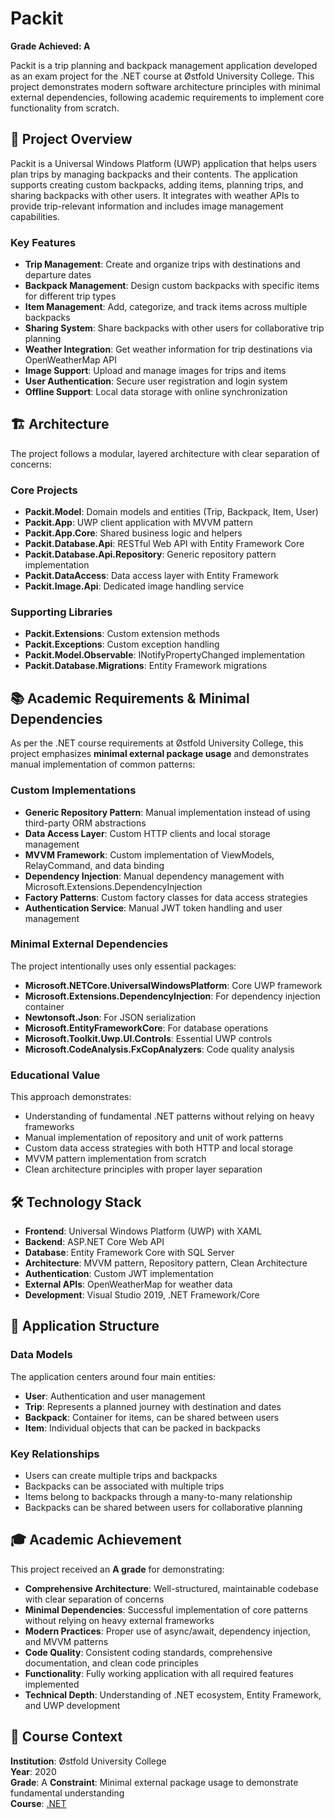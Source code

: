 # Packit

**Grade Achieved: A**

Packit is a trip planning and backpack management application developed as an exam project for the .NET course at Østfold University College. This project demonstrates modern software architecture principles with minimal external dependencies, following academic requirements to implement core functionality from scratch.

## 🎯 Project Overview

Packit is a Universal Windows Platform (UWP) application that helps users plan trips by managing backpacks and their contents. The application supports creating custom backpacks, adding items, planning trips, and sharing backpacks with other users. It integrates with weather APIs to provide trip-relevant information and includes image management capabilities.

### Key Features

- **Trip Management**: Create and organize trips with destinations and departure dates
- **Backpack Management**: Design custom backpacks with specific items for different trip types
- **Item Management**: Add, categorize, and track items across multiple backpacks
- **Sharing System**: Share backpacks with other users for collaborative trip planning
- **Weather Integration**: Get weather information for trip destinations via OpenWeatherMap API
- **Image Support**: Upload and manage images for trips and items
- **User Authentication**: Secure user registration and login system
- **Offline Support**: Local data storage with online synchronization

## 🏗️ Architecture

The project follows a modular, layered architecture with clear separation of concerns:

### Core Projects

- **Packit.Model**: Domain models and entities (Trip, Backpack, Item, User)
- **Packit.App**: UWP client application with MVVM pattern
- **Packit.App.Core**: Shared business logic and helpers
- **Packit.Database.Api**: RESTful Web API with Entity Framework Core
- **Packit.Database.Api.Repository**: Generic repository pattern implementation
- **Packit.DataAccess**: Data access layer with Entity Framework
- **Packit.Image.Api**: Dedicated image handling service

### Supporting Libraries

- **Packit.Extensions**: Custom extension methods
- **Packit.Exceptions**: Custom exception handling
- **Packit.Model.Observable**: INotifyPropertyChanged implementation
- **Packit.Database.Migrations**: Entity Framework migrations

## 📚 Academic Requirements & Minimal Dependencies

As per the .NET course requirements at Østfold University College, this project emphasizes **minimal external package usage** and demonstrates manual implementation of common patterns:

### Custom Implementations

- **Generic Repository Pattern**: Manual implementation instead of using third-party ORM abstractions
- **Data Access Layer**: Custom HTTP clients and local storage management
- **MVVM Framework**: Custom implementation of ViewModels, RelayCommand, and data binding
- **Dependency Injection**: Manual dependency management with Microsoft.Extensions.DependencyInjection
- **Factory Patterns**: Custom factory classes for data access strategies
- **Authentication Service**: Manual JWT token handling and user management

### Minimal External Dependencies

The project intentionally uses only essential packages:

- **Microsoft.NETCore.UniversalWindowsPlatform**: Core UWP framework
- **Microsoft.Extensions.DependencyInjection**: For dependency injection container
- **Newtonsoft.Json**: For JSON serialization
- **Microsoft.EntityFrameworkCore**: For database operations
- **Microsoft.Toolkit.Uwp.UI.Controls**: Essential UWP controls
- **Microsoft.CodeAnalysis.FxCopAnalyzers**: Code quality analysis

### Educational Value

This approach demonstrates:

- Understanding of fundamental .NET patterns without relying on heavy frameworks
- Manual implementation of repository and unit of work patterns
- Custom data access strategies with both HTTP and local storage
- MVVM pattern implementation from scratch
- Clean architecture principles with proper layer separation

## 🛠️ Technology Stack

- **Frontend**: Universal Windows Platform (UWP) with XAML
- **Backend**: ASP.NET Core Web API
- **Database**: Entity Framework Core with SQL Server
- **Architecture**: MVVM pattern, Repository pattern, Clean Architecture
- **Authentication**: Custom JWT implementation
- **External APIs**: OpenWeatherMap for weather data
- **Development**: Visual Studio 2019, .NET Framework/Core

## 📱 Application Structure

### Data Models

The application centers around four main entities:

- **User**: Authentication and user management
- **Trip**: Represents a planned journey with destination and dates
- **Backpack**: Container for items, can be shared between users
- **Item**: Individual objects that can be packed in backpacks

### Key Relationships

- Users can create multiple trips and backpacks
- Backpacks can be associated with multiple trips
- Items belong to backpacks through a many-to-many relationship
- Backpacks can be shared between users for collaborative planning

## 🎓 Academic Achievement

This project received an **A grade** for demonstrating:

- **Comprehensive Architecture**: Well-structured, maintainable codebase with clear separation of concerns
- **Minimal Dependencies**: Successful implementation of core patterns without relying on heavy external frameworks
- **Modern Practices**: Proper use of async/await, dependency injection, and MVVM patterns
- **Code Quality**: Consistent coding standards, comprehensive documentation, and clean code principles
- **Functionality**: Fully working application with all required features implemented
- **Technical Depth**: Understanding of .NET ecosystem, Entity Framework, and UWP development

## 📝 Course Context

**Institution**: Østfold University College  
**Year**: 2020  
**Grade**: A
**Constraint**: Minimal external package usage to demonstrate fundamental understanding  
**Course**: [.NET](https://www.hiof.no/studier/emner/historiske-emner/it/2020/var/itf11012.html)
